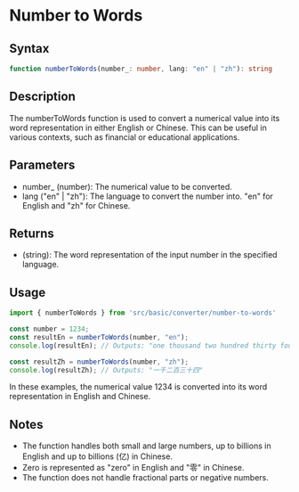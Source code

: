 # Number to Words

## Syntax
```TypeScript
function numberToWords(number_: number, lang: "en" | "zh"): string
```
## Description

The numberToWords function is used to convert a numerical value into its word representation in either English or Chinese. This can be useful in various contexts, such as financial or educational applications.

## Parameters

- number_ (number): The numerical value to be converted.
- lang ("en" | "zh"): The language to convert the number into. "en" for English and "zh" for Chinese.

## Returns

- (string): The word representation of the input number in the specified language.

## Usage

```TypeScript
import { numberToWords } from 'src/basic/converter/number-to-words'

const number = 1234;
const resultEn = numberToWords(number, "en");
console.log(resultEn); // Outputs: "one thousand two hundred thirty four"

const resultZh = numberToWords(number, "zh");
console.log(resultZh); // Outputs: "一千二百三十四"
```

In these examples, the numerical value 1234 is converted into its word representation in English and Chinese.

## Notes

- The function handles both small and large numbers, up to billions in English and up to billions (亿) in Chinese.
- Zero is represented as "zero" in English and "零" in Chinese.
- The function does not handle fractional parts or negative numbers.